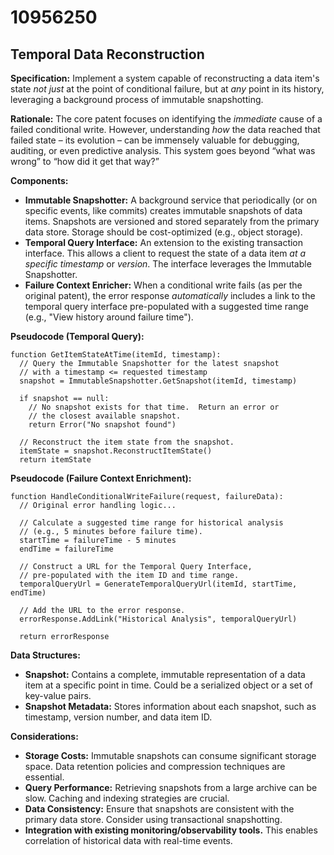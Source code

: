 # 10956250

## Temporal Data Reconstruction

**Specification:** Implement a system capable of reconstructing a data item's state *not just* at the point of conditional failure, but at *any* point in its history, leveraging a background process of immutable snapshotting.

**Rationale:** The core patent focuses on identifying the *immediate* cause of a failed conditional write.  However, understanding *how* the data reached that failed state – its evolution – can be immensely valuable for debugging, auditing, or even predictive analysis.  This system goes beyond “what was wrong” to “how did it get that way?”

**Components:**

*   **Immutable Snapshotter:** A background service that periodically (or on specific events, like commits) creates immutable snapshots of data items. Snapshots are versioned and stored separately from the primary data store. Storage should be cost-optimized (e.g., object storage).
*   **Temporal Query Interface:**  An extension to the existing transaction interface.  This allows a client to request the state of a data item *at a specific timestamp* or *version*.  The interface leverages the Immutable Snapshotter.
*   **Failure Context Enricher:**  When a conditional write fails (as per the original patent), the error response *automatically* includes a link to the temporal query interface pre-populated with a suggested time range (e.g., "View history around failure time").

**Pseudocode (Temporal Query):**

```
function GetItemStateAtTime(itemId, timestamp):
  // Query the Immutable Snapshotter for the latest snapshot 
  // with a timestamp <= requested timestamp
  snapshot = ImmutableSnapshotter.GetSnapshot(itemId, timestamp)

  if snapshot == null:
    // No snapshot exists for that time.  Return an error or 
    // the closest available snapshot.
    return Error("No snapshot found")

  // Reconstruct the item state from the snapshot.
  itemState = snapshot.ReconstructItemState()
  return itemState
```

**Pseudocode (Failure Context Enrichment):**

```
function HandleConditionalWriteFailure(request, failureData):
  // Original error handling logic...

  // Calculate a suggested time range for historical analysis 
  // (e.g., 5 minutes before failure time).
  startTime = failureTime - 5 minutes
  endTime = failureTime

  // Construct a URL for the Temporal Query Interface, 
  // pre-populated with the item ID and time range.
  temporalQueryUrl = GenerateTemporalQueryUrl(itemId, startTime, endTime)

  // Add the URL to the error response.
  errorResponse.AddLink("Historical Analysis", temporalQueryUrl)

  return errorResponse
```

**Data Structures:**

*   **Snapshot:**  Contains a complete, immutable representation of a data item at a specific point in time.  Could be a serialized object or a set of key-value pairs.
*   **Snapshot Metadata:**  Stores information about each snapshot, such as timestamp, version number, and data item ID.

**Considerations:**

*   **Storage Costs:**  Immutable snapshots can consume significant storage space.  Data retention policies and compression techniques are essential.
*   **Query Performance:**  Retrieving snapshots from a large archive can be slow.  Caching and indexing strategies are crucial.
*   **Data Consistency:**  Ensure that snapshots are consistent with the primary data store.  Consider using transactional snapshotting.
*   **Integration with existing monitoring/observability tools.** This enables correlation of historical data with real-time events.